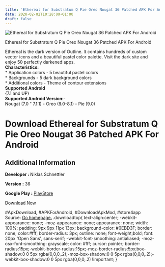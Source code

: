 ```yaml
---
title: 'Ethereal for Substratum Q Pie Oreo Nougat 36 Patched APK For Android'
date: 2020-02-02T10:28:00+01:00
draft: false
---
```


![Ethereal for Substratum Q Pie Oreo Nougat 36 Patched APK For Android](https://i1.wp.com/apkhome.net/wp-content/uploads/2020/02/Ethereal-for-Substratum-Q-Pie-Oreo-Nougat-36-Patched.png "Ethereal for Substratum Q Pie Oreo Nougat 36 Patched APK For Android")

  

Ethereal for Substratum Q Pie Oreo Nougat 36 Patched APK For Android

Ethereal is the dark version of Outline. It contains hundreds of custom vector icons and a beautiful pastel color palette. Visit the dark site and enjoy 50 perfectly darkened apps.  
**Characteristics:**  
\* Application colors - 5 beautiful pastel colors  
\* Backgrounds - 5 dark background colors  
\* Additional colors - Theme of contour extensions  
**Supported Android**  
{7.1 and UP}  
**Supported Android Version**:-  
Nougat (7.0 " 7.1.1) - Oreo (8.0-8.1) - Pie (9.0)

Download Ethereal for Substratum Q Pie Oreo Nougat 36 Patched APK For Android
=============================================================================

Additional Information
----------------------

**Developer :** Niklas Schnettler

**Version :** 36

**Google Play :** [PlayStore](https://play.google.com/store/apps/details?id=com.schnettler.ethereal)

  

[Download Now](https://store4app.co/post/ethereal-for-substratum-q-pie-oreo-nougat-36-patched-apk-for-android_1580628977)

  
#ApkDownload, #APKForAndroid, #DownloadApkMod, #store4app  
Source: [Go homepage.](https://store4app.co/post/ethereal-for-substratum-q-pie-oreo-nougat-36-patched-apk-for-android_1580628977) .downloadtop{ text-align:center; -webkit-appearance: none; -moz-appearance: none; appearance: none; width: 100%; padding: 9px 9px 11px 13px; background-color: #0EBD3F; border: none; color:#fff; border-radius: 3px; outline: none; font-weight;bold; font: 20px 'Open Sans', sans-serif; -webkit-font-smoothing: antialiased; -moz-osx-font-smoothing: grayscale; color: #fff; cursor: pointer; border-radius:15px;-webkit-border-radius:15px;-moz-border-radius:5px;box-shadow:0 0 5px rgba(0,0,0,.2);-moz-box-shadow:0 0 5px rgba(0,0,0,.2);-webkit-box-shadow:0 0 5px rgba(0,0,0,.2) !important; }